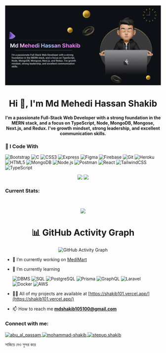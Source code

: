 <p align="center">
  <img src="https://github.com/mdshakib107/mdshakib107/blob/main/Banner" alt="Profile Banner" />
</p>

<h1 align="center">Hi 👋, I'm Md Mehedi Hassan Shakib</h1>
<h4 align="center">I'm a passionate Full-Stack Web Developer with a strong foundation in the MERN stack, and a focus on TypeScript, Node, MongoDB, Mongose, Next.js, and Redux. I've growth mindset, strong leadership, and excellent communication skills.</h4>
<h3>🚀 I Code With</h3>
<p>
  <img alt="Bootstrap" src="https://img.shields.io/badge/-Bootstrap-563d7c?style=flat-square&logo=bootstrap&logoColor=white" />
  <img alt="C" src="https://img.shields.io/badge/-C-00599C?style=flat-square&logo=c&logoColor=white" />
  <img alt="CSS3" src="https://img.shields.io/badge/-CSS3-1572B6?style=flat-square&logo=css3&logoColor=white" />
  <img alt="Express" src="https://img.shields.io/badge/-Express.js-000000?style=flat-square&logo=express&logoColor=white" />
  <img alt="Figma" src="https://img.shields.io/badge/-Figma-F24E1E?style=flat-square&logo=figma&logoColor=white" />
  <img alt="Firebase" src="https://img.shields.io/badge/-Firebase-FFCA28?style=flat-square&logo=firebase&logoColor=black" />
  <img alt="Git" src="https://img.shields.io/badge/-Git-F05032?style=flat-square&logo=git&logoColor=white" />
  <img alt="Heroku" src="https://img.shields.io/badge/-Heroku-430098?style=flat-square&logo=heroku&logoColor=white" />
  <img alt="HTML5" src="https://img.shields.io/badge/-HTML5-E34F26?style=flat-square&logo=html5&logoColor=white" />
  <img alt="MongoDB" src="https://img.shields.io/badge/-MongoDB-47A248?style=flat-square&logo=mongodb&logoColor=white" />
  <img alt="Node.js" src="https://img.shields.io/badge/-Node.js-339933?style=flat-square&logo=nodedotjs&logoColor=white" />
  <img alt="Postman" src="https://img.shields.io/badge/-Postman-FF6C37?style=flat-square&logo=postman&logoColor=white" />
  <img alt="React" src="https://img.shields.io/badge/-React-61DAFB?style=flat-square&logo=react&logoColor=black" />
  <img alt="TailwindCSS" src="https://img.shields.io/badge/-TailwindCSS-06B6D4?style=flat-square&logo=tailwindcss&logoColor=white" />
  <img alt="TypeScript" src="https://img.shields.io/badge/-TypeScript-3178C6?style=flat-square&logo=typescript&logoColor=white" />
</p>


 <p align="center">
  <img src="https://github-readme-stats.vercel.app/api?username=mdshakib107&show_icons=true&theme=react&hide_border=true" />
  <img src="https://github-readme-stats.vercel.app/api/top-langs/?username=mdshakib107&layout=compact&theme=react&hide_border=true" />
</p> 
<h3 align="left">Current Stats:</h3>
<br />
<p align="center">
<img width="60%" src="https://github-readme-streak-stats-seven-liart.vercel.app??user=mdshakib107&theme=react&hide_border=true&background=0D1117&stroke=0D1117&fire=FF1CF7&sideLabels=00F0FF&currStreakNum=FF1CF7&ring=FF1CF7&currStreakLabel=FF1CF7&sideNums=00F0FF" />

</p>
<h1 align="center">📊 GitHub Activity Graph</h1>

<p align="center">
  <img 
    src="https://github-readme-activity-graph.vercel.app/graph?username=mdshakib107&theme=tokyo-night" 
    alt="GitHub Activity Graph" 
  />
</p>



- 🔭 I’m currently working on [MediMart](https://medi-mart-night.vercel.app/)

- 🌱 I’m currently learning
  <p>
  <img alt="DBMS" src="https://img.shields.io/badge/-DBMS-4B8BBE?style=flat-square&logo=database&logoColor=white" />
  <img alt="SQL" src="https://img.shields.io/badge/-SQL-4479A1?style=flat-square&logo=mysql&logoColor=white" />
  <img alt="PostgreSQL" src="https://img.shields.io/badge/-PostgreSQL-316192?style=flat-square&logo=postgresql&logoColor=white" />
  <img alt="Prisma" src="https://img.shields.io/badge/-Prisma-0C344B?style=flat-square&logo=prisma&logoColor=white" />
  <img alt="GraphQL" src="https://img.shields.io/badge/-GraphQL-E10098?style=flat-square&logo=graphql&logoColor=white" />
  <img alt="Laravel" src="https://img.shields.io/badge/-Laravel-F05340?style=flat-square&logo=laravel&logoColor=white" />
  <img alt="Docker" src="https://img.shields.io/badge/-Docker-2496ED?style=flat-square&logo=docker&logoColor=white" />
  <img alt="AWS" src="https://img.shields.io/badge/-AWS-232F3E?style=flat-square&logo=amazonaws&logoColor=white" />
</p>

- 👨‍💻 All of my projects are available at [https://shakib101.vercel.app/](https://shakib101.vercel.app/)

- 📫 How to reach me **mdshakib105100@gmail.com**

<h3 align="left">Connect with me:</h3>
<p align="left">
  <a href="https://twitter.com/abu_al_qassam" target="_blank">
    <img align="center" src="https://raw.githubusercontent.com/rahuldkjain/github-profile-readme-generator/master/src/images/icons/Social/twitter.svg" alt="abu_al_qassam" height="30" width="40" />
  </a>
  <a href="https://www.linkedin.com/in/mohammad-shakib/" target="_blank">
    <img align="center" src="https://raw.githubusercontent.com/rahuldkjain/github-profile-readme-generator/master/src/images/icons/Social/linked-in-alt.svg" alt="mohammad-shakib" height="30" width="40" />
  </a>
  <a href="https://www.facebook.com/stepup.shakib/" target="_blank">
    <img align="center" src="https://raw.githubusercontent.com/rahuldkjain/github-profile-readme-generator/master/src/images/icons/Social/facebook.svg" alt="stepup.shakib" height="30" width="40" />
  </a>
</p>

সাজিয়ে দেও সুন্দর করে 
